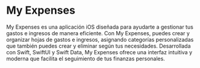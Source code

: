 # My Expenses

My Expenses es una aplicación iOS diseñada para ayudarte a gestionar tus gastos e ingresos de manera eficiente. Con My Expenses, puedes crear y organizar hojas de gastos e ingresos, asignando categorías personalizadas que también puedes crear y eliminar según tus necesidades. Desarrollada con Swift, SwiftUI y Swift Data, My Expenses ofrece una interfaz intuitiva y moderna que facilita el seguimiento de tus finanzas personales.


